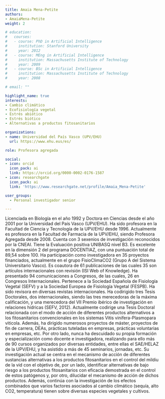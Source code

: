 ```yaml
---
title: Amaia Mena-Petite
authors:
- AmaiaMena-Petite
weight: 2

# education:
#   courses:
#   - course: PhD in Artificial Intelligence
#     institution: Stanford University
#     year: 2012
#   - course: MEng in Artificial Intelligence
#     institution: Massachusetts Institute of Technology
#     year: 2009
#   - course: BSc in Artificial Intelligence
#     institution: Massachusetts Institute of Technology
#     year: 2008

# email: ""

highlight_name: true
interests:
- Cambio climático
- Ecofisiología vegetal
- Estrés abiótico
- Estrés biótico
- Alternativas a productos fitosanitarios

organizations:
- name: Universidad del País Vasco (UPV/EHU)
  url: https://www.ehu.eus/es/

role: Profesora agregada

social:
- icon: orcid
  icon_pack: ai
  link: https://orcid.org/0000-0002-0176-1587
- icon: researchgate
  icon_pack: ai
  link: 'https://www.researchgate.net/profile/Amaia_Mena-Petite'

user_groups: 
  - Personal investigador senior

---
```


Licenciada en Biología en el año 1992 y Doctora en Ciencias desde el año 2001 por la Universidad del País Vasco (UPV/EHU). Ha sido profesora en la Facultad de Ciencia y Tecnología de la UPV/EHU desde 1996. Actualmente es profesora en la Facultad de Farmacia de la UPV/EHU, siendo Profesora Agregada desde 2008. Cuenta con 3 sexenios de investigación reconocidos por la CNEAI. Tiene la Evaluación positiva UNIBASQ nivel B3. Es excelente en la dimensión 2 del programa DOCENTIAZ, con una puntuación total de 89,54 sobre 100. Ha participación como investigadora en 35 proyectos financiados, actualmente en el grupo FisioClimaCO2 (Grupo A del Sistema Universitario Vasco). Es coautora de 61 publicaciones de las cuales 35 son artículos internacionales con revisión (ISI Web of Knowledge). Ha presentado 94 comunicaciones a Congresos, de las cuales, 26 en Congresos Internacionales. Pertenece a la Sociedad Española de Fisiología Vegetal (SEFV) y a la Sociedad Europea de Fisiología Vegetal (FESPB). Ha sido revisora en diversas revistas internacionales. Ha codirigido tres Tesis Doctorales, dos internacionales, siendo las tres merecedoras de la máxima calificación, y una merecedora del VII Premio ibérico de investigación en relaciones hídricas (SEFV, 2012). Actualmente codirige una Tesis Doctoral relacionada con el modo de acción de diferentes productos alternativos a los fitosanitarios convencionales en los sistemas Vitis vinifera-Plasmopara viticola. Además, ha dirigido numerosos proyectos de máster, proyectos de fin de carrera, DEAs, prácticas tuteladas en empresas, prácticas voluntarias en empresas, etc. Por otro lado, nunca ha descuidado su propia formación y especialización como docente e investigadora, realizando para ello más de 90 cursos organizados por diversas entidades, entre ellas el SAE/HELAZ de la UPV/EHU, y ha asistido a más de 45 seminarios, jornadas, etc. Su investigación actual se centra en el mecanismo de acción de diferentes sustancias alternativas a los productos fitosanitarios en el control del mildiu de la vid con el objetivo de, por un lado, identificar alternativas de bajo riesgo a los productos fitosanitarios con eficacia demostrada en el control de estos patógenos y, por otro, dilucidar el mecanismo de acción de dichos productos. Además, continúa con la investigación de los efectos combinados que varios factores asociados al cambio climático (sequía, alto CO2, temperatura) tienen sobre diversas especies vegetales y cultivos.
